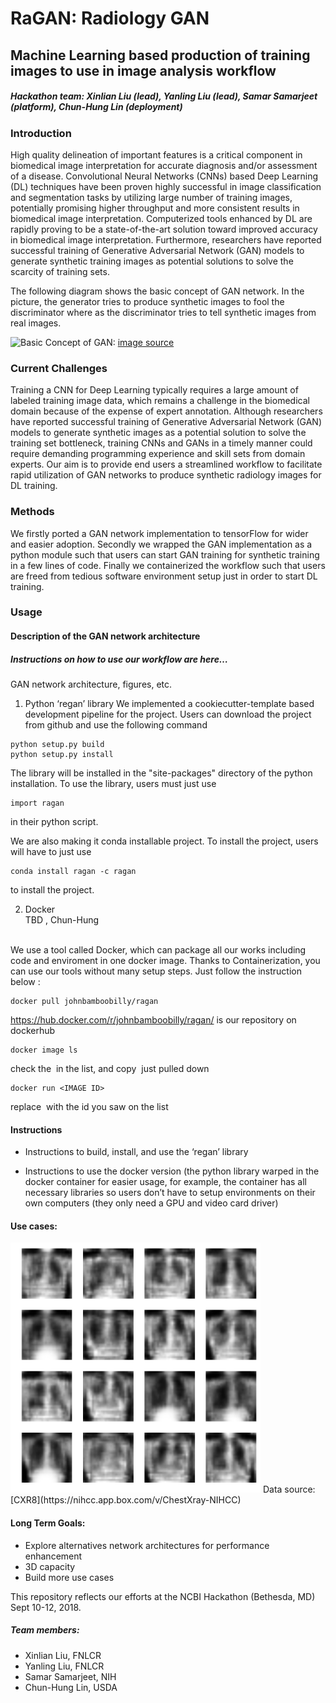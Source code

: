# RaGAN: Radiology GAN

## Machine Learning based production of training images to use in image analysis workflow

##### Hackathon team: Xinlian Liu (lead), Yanling Liu (lead), Samar Samarjeet (platform), Chun-Hung Lin (deployment)

### Introduction

High quality delineation of important features is a critical component in biomedical image interpretation for accurate diagnosis and/or assessment of a disease. Convolutional Neural Networks (CNNs) based Deep Learning (DL) techniques have been proven highly successful in image classification and segmentation tasks by utilizing large number of training images, potentially promising higher throughput and more consistent results in biomedical image interpretation. Computerized tools enhanced by DL are rapidly proving to be a state-of-the-art solution toward improved accuracy in biomedical image interpretation. Furthermore, researchers have reported successful training of Generative Adversarial Network (GAN) models to generate synthetic training images as potential solutions to solve the scarcity of training sets.

The following diagram shows the basic concept of GAN network. In the picture, the generator tries to produce synthetic images to fool the discriminator where as the discriminator tries to tell synthetic images from real images. 


![Basic Concept of GAN:](https://mlnotebook.github.io/img/CNN/gan1.png)
[image source](https://mlnotebook.github.io/img/CNN/gan1.png)

### Current Challenges

Training a CNN for Deep Learning typically requires a large amount of labeled training image data, which remains a challenge in the biomedical domain because of the expense of expert annotation. Although researchers have reported successful training of Generative Adversarial Network (GAN) models to generate synthetic images as a potential solution to solve the training set bottleneck, training CNNs and GANs in a timely manner could require demanding programming experience and skill sets from domain experts. Our aim is to provide end users a streamlined workflow to facilitate rapid utilization of GAN networks to produce synthetic radiology images for DL training.

### Methods

We firstly ported a GAN network implementation to tensorFlow for wider and easier adoption.
Secondly we wrapped the GAN implementation as a python module such that users can start GAN training for synthetic training in a few lines of code.
Finally we containerized the workflow such that users are freed from tedious software environment setup just in order to start DL training.

### Usage

#### Description of the GAN network architecture

##### Instructions on how to use our workflow are here…

GAN network architecture, figures, etc.

1. Python ‘regan’ library
We implemented a cookiecutter-template based development pipeline for the project. Users can download the project from github and use the following command 
```
python setup.py build
python setup.py install
```

The library will be installed in the "site-packages" directory of the python installation.
To use the library, users must just use 

```
import ragan
```
in their python script.

We are also making it conda installable project. To install the project, users will have to just use
```
conda install ragan -c ragan
```
to install the project. 

2. Docker <br>
TBD , Chun-Hung
<br>
We use a tool called Docker, which can package all our works including code and enviroment in one docker image.
Thanks to Containerization, you can use our tools without many setup steps. Just follow the instruction below :

```
docker pull johnbamboobilly/ragan
```

https://hub.docker.com/r/johnbamboobilly/ragan/ is our repository on dockerhub

```
docker image ls
```
check the <IMAGE ID> in the list, and copy <IMAGE ID> just pulled down
```
docker run <IMAGE ID>
```

replace <IMAGE ID> with the id you saw on the list

#### Instructions

* Instructions to build, install, and use the ‘regan’ library

* Instructions to use the docker version (the python library warped in the docker container for easier usage, for example, the container has all necessary libraries so users don’t have to setup environments on their own computers (they only need a GPU and video card driver)

#### Use cases:

<img src="mnist_2500.png" width="400" height="400" />
Data source: [CXR8](https://nihcc.app.box.com/v/ChestXray-NIHCC)

#### Long Term Goals:

* Explore alternatives network architectures for performance enhancement
* 3D capacity
* Build more use cases

This repository reflects our efforts at the NCBI Hackathon (Bethesda, MD) Sept 10-12, 2018. 


##### Team members:
* Xinlian Liu, FNLCR
* Yanling Liu, FNLCR
* Samar Samarjeet, NIH
* Chun-Hung Lin, USDA
